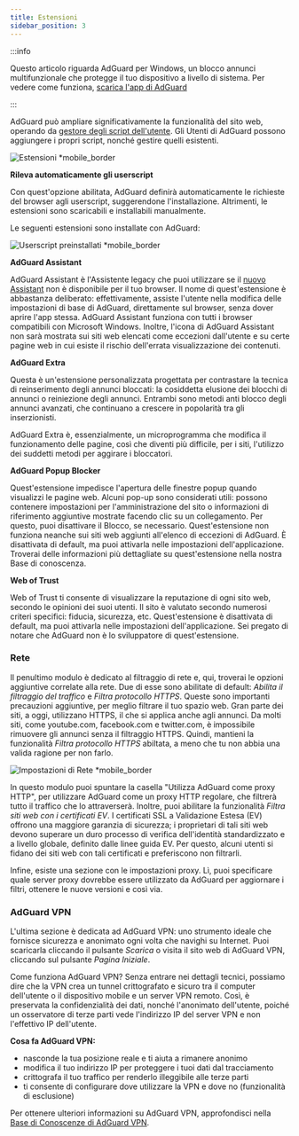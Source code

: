 ```yaml
---
title: Estensioni
sidebar_position: 3
---
```


:::info

Questo articolo riguarda AdGuard per Windows, un blocco annunci multifunzionale che protegge il tuo dispositivo a livello di sistema. Per vedere come funziona, [scarica l'app di AdGuard](https://agrd.io/download-kb-adblock)

:::

AdGuard può ampliare significativamente la funzionalità del sito web, operando da [gestore degli script dell'utente](/general/userscripts). Gli Utenti di AdGuard possono aggiungere i propri script, nonché gestire quelli esistenti.

![Estensioni \*mobile\_border](https://cdn.adtidy.org/content/kb/ad_blocker/windows/overview/userscripts.png)

**Rileva automaticamente gli userscript**

Con quest'opzione abilitata, AdGuard definirà automaticamente le richieste del browser agli userscript, suggerendone l'installazione. Altrimenti, le estensioni sono scaricabili e installabili manualmente.

Le seguenti estensioni sono installate con AdGuard:

![Userscript preinstallati \*mobile\_border](https://cdn.adtidy.org/content/kb/ad_blocker/windows/overview/preinstalled-userscripts.png)

**AdGuard Assistant**

AdGuard Assistant è l'Assistente legacy che puoi utilizzare se il [nuovo Assistant](/adguard-for-windows/browser-assistant.md) non è disponibile per il tuo browser. Il nome di quest'estensione è abbastanza deliberato: effettivamente, assiste l'utente nella modifica delle impostazioni di base di AdGuard, direttamente sul browser, senza dover aprire l'app stessa. AdGuard Assistant funziona con tutti i browser compatibili con Microsoft Windows. Inoltre, l'icona di AdGuard Assistant non sarà mostrata sui siti web elencati come eccezioni dall'utente e su certe pagine web in cui esiste il rischio dell'errata visualizzazione dei contenuti.

**AdGuard Extra**

Questa è un'estensione personalizzata progettata per contrastare la tecnica di reinserimento degli annunci bloccati: la cosiddetta elusione dei blocchi di annunci o reiniezione degli annunci. Entrambi sono metodi anti blocco degli annunci avanzati, che continuano a crescere in popolarità tra gli inserzionisti.

AdGuard Extra è, essenzialmente, un microprogramma che modifica il funzionamento delle pagine, così che diventi più difficile, per i siti, l'utilizzo dei suddetti metodi per aggirare i bloccatori.

**AdGuard Popup Blocker**

Quest'estensione impedisce l'apertura delle finestre popup quando visualizzi le pagine web. Alcuni pop-up sono considerati utili: possono contenere impostazioni per l'amministrazione del sito o informazioni di riferimento aggiuntive mostrate facendo clic su un collegamento. Per questo, puoi disattivare il Blocco, se necessario. Quest'estensione non funziona neanche sui siti web aggiunti all'elenco di eccezioni di AdGuard. È disattivata di default, ma puoi attivarla nelle impostazioni dell'applicazione. Troverai delle informazioni più dettagliate su quest'estensione nella nostra Base di conoscenza.

**Web of Trust**

Web of Trust ti consente di visualizzare la reputazione di ogni sito web, secondo le opinioni dei suoi utenti. Il sito è valutato secondo numerosi criteri specifici: fiducia, sicurezza, etc. Quest'estensione è disattivata di default, ma puoi attivarla nelle impostazioni dell'applicazione. Sei pregato di notare che AdGuard non è lo sviluppatore di quest'estensione.

### Rete

Il penultimo modulo è dedicato al filtraggio di rete e, qui, troverai le opzioni aggiuntive correlate alla rete. Due di esse sono abilitate di default: _Abilita il filtraggio del traffico_ e _Filtra protocollo HTTPS_. Queste sono importanti precauzioni aggiuntive, per meglio filtrare il tuo spazio web. Gran parte dei siti, a oggi, utilizzano HTTPS, il che si applica anche agli annunci. Da molti siti, come youtube.com, facebook.com e twitter.com, è impossibile rimuovere gli annunci senza il filtraggio HTTPS. Quindi, mantieni la funzionalità _Filtra protocollo HTTPS_ abiltata, a meno che tu non abbia una valida ragione per non farlo.

![Impostazioni di Rete \*mobile\_border](https://cdn.adtidy.org/content/kb/ad_blocker/windows/overview/network-settings.png)

In questo modulo puoi spuntare la casella "Utilizza AdGuard come proxy HTTP", per utilizzare AdGuard come un proxy HTTP regolare, che filtrerà tutto il traffico che lo attraverserà. Inoltre, puoi abilitare la funzionalità _Filtra siti web con i certificati EV_. I certificati SSL a Validazione Estesa (EV) offrono una maggiore garanzia di sicurezza; i proprietari di tali siti web devono superare un duro processo di verifica dell'identità standardizzato e a livello globale, definito dalle linee guida EV. Per questo, alcuni utenti si fidano dei siti web con tali certificati e preferiscono non filtrarli.

Infine, esiste una sezione con le impostazioni proxy. Lì, puoi specificare quale server proxy dovrebbe essere utilizzato da AdGuard per aggiornare i filtri, ottenere le nuove versioni e così via.

### AdGuard VPN

L'ultima sezione è dedicata ad AdGuard VPN: uno strumento ideale che fornisce sicurezza e anonimato ogni volta che navighi su Internet. Puoi scaricarla cliccando il pulsante _Scarica_ o visita il sito web di AdGuard VPN, cliccando sul pulsante _Pagina Iniziale_.

Come funziona AdGuard VPN? Senza entrare nei dettagli tecnici, possiamo dire che la VPN crea un tunnel crittografato e sicuro tra il computer dell'utente o il dispositivo mobile e un server VPN remoto. Così, è preservata la confidenzialità dei dati, nonché l'anonimato dell'utente, poiché un osservatore di terze parti vede l'indirizzo IP del server VPN e non l'effettivo IP dell'utente.

**Cosa fa AdGuard VPN:**

- nasconde la tua posizione reale e ti aiuta a rimanere anonimo
- modifica il tuo indirizzo IP per proteggere i tuoi dati dal tracciamento
- crittografa il tuo traffico per renderlo illeggibile alle terze parti
- ti consente di configurare dove utilizzare la VPN e dove no (funzionalità di esclusione)

Per ottenere ulteriori informazioni su AdGuard VPN, approfondisci nella [Base di Conoscenze di AdGuard VPN](https://adguard-vpn.com/kb/).
